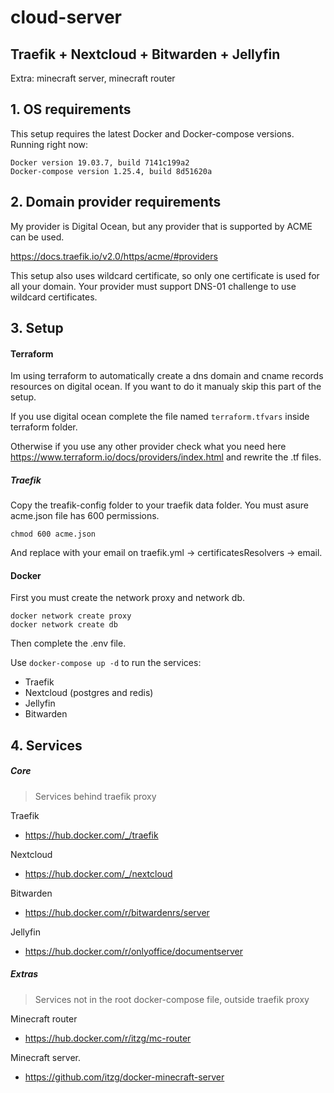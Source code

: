 # cloud-server

## Traefik + Nextcloud + Bitwarden + Jellyfin

Extra: minecraft server, minecraft router

## 1. OS requirements
This setup requires the latest Docker and Docker-compose versions.
Running right now:

    Docker version 19.03.7, build 7141c199a2
    Docker-compose version 1.25.4, build 8d51620a

## 2. Domain provider requirements
My provider is Digital Ocean, but any provider that is supported by ACME can be used.

https://docs.traefik.io/v2.0/https/acme/#providers

This setup also uses wildcard certificate, so only one certificate is used for all your domain. Your provider must support DNS-01 challenge to use wildcard certificates.

## 3. Setup
#### Terraform
Im using terraform to automatically create a dns domain and cname records resources on digital ocean. 
If you want to do it manualy skip this part of the setup.

If you use digital ocean complete the file named `terraform.tfvars` inside terraform folder.

Otherwise if you use any other provider check what you need here https://www.terraform.io/docs/providers/index.html and rewrite the .tf files.

##### Traefik
Copy the treafik-config folder to your traefik data folder.
You must asure acme.json file has 600 permissions. 

    chmod 600 acme.json

And replace with your email on traefik.yml -> certificatesResolvers -> email.

#### Docker
First you must create the network proxy and network db.

    docker network create proxy
    docker network create db

Then complete the .env file.

Use `docker-compose up -d` to run the services:
- Traefik
- Nextcloud (postgres and redis)
- Jellyfin
- Bitwarden

## 4. Services
##### Core
> Services behind traefik proxy

Traefik
- https://hub.docker.com/_/traefik

Nextcloud
- https://hub.docker.com/_/nextcloud

Bitwarden
- https://hub.docker.com/r/bitwardenrs/server

Jellyfin
- https://hub.docker.com/r/onlyoffice/documentserver

##### Extras
> Services not in the root docker-compose file, outside traefik proxy

Minecraft router
- https://hub.docker.com/r/itzg/mc-router

Minecraft server.
- https://github.com/itzg/docker-minecraft-server
